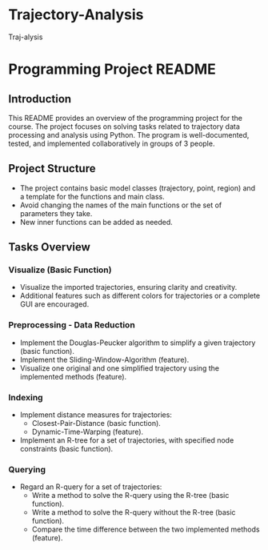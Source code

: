 # Trajectory-Analysis
Traj-alysis
# Programming Project README

## Introduction
This README provides an overview of the programming project for the course. The project focuses on solving tasks related to trajectory data processing and analysis using Python. The program is well-documented, tested, and implemented collaboratively in groups of 3 people.

## Project Structure
- The project contains basic model classes (trajectory, point, region) and a template for the functions and main class.
- Avoid changing the names of the main functions or the set of parameters they take.
- New inner functions can be added as needed.

## Tasks Overview
### Visualize (Basic Function)
- Visualize the imported trajectories, ensuring clarity and creativity.
- Additional features such as different colors for trajectories or a complete GUI are encouraged.

### Preprocessing - Data Reduction
- Implement the Douglas-Peucker algorithm to simplify a given trajectory (basic function).
- Implement the Sliding-Window-Algorithm (feature).
- Visualize one original and one simplified trajectory using the implemented methods (feature).

### Indexing
- Implement distance measures for trajectories:
  - Closest-Pair-Distance (basic function).
  - Dynamic-Time-Warping (feature).
- Implement an R-tree for a set of trajectories, with specified node constraints (basic function).

### Querying
- Regard an R-query for a set of trajectories:
  - Write a method to solve the R-query using the R-tree (basic function).
  - Write a method to solve the R-query without the R-tree (basic function).
  - Compare the time difference between the two implemented methods (feature).


